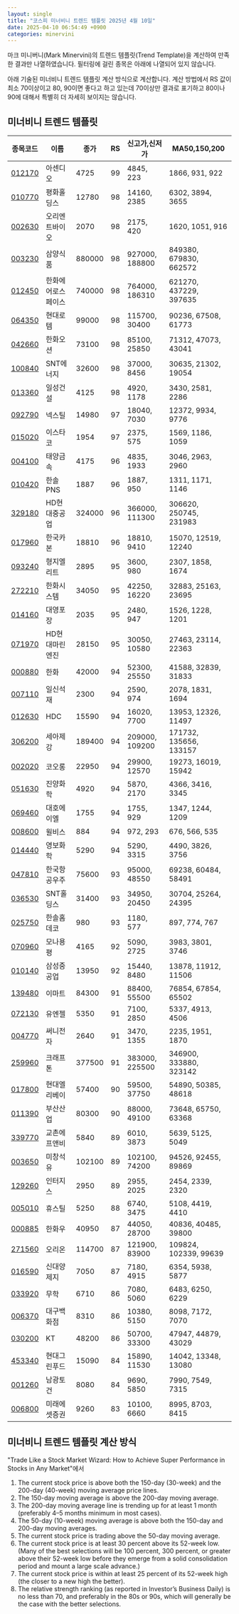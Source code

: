 ```yaml
---
layout: single
title: "코스피 미너비니 트렌드 템플릿 2025년 4월 10일"
date: 2025-04-10 06:54:49 +0900
categories: minervini
---
```

마크 미니버니(Mark Minervini)의 트렌드 템플릿(Trend Template)을 계산하여 만족한 결과만 나열하였습니다. 필터링에 걸린 종목은 아래에 나열되어 있지 않습니다.

아래 기술된 미너비니 트렌드 템플릿 계산 방식으로 계산합니다. 계산 방법에서 RS 값이 최소 70이상이고 80, 90이면 좋다고 하고 있는데 70이상만 결과로 표기하고 80이나 90에 대해서 특별히 더 자세히 보이지는 않습니다.

## 미너비니 트렌드 템플릿

|종목코드|이름|종가|RS|신고가,신저가|MA50,150,200|
|------|---|---|--|---------|------------|
|[012170](https://finance.daum.net/quotes/A012170)|아센디오|4725|99|4845, 223|1866, 931, 922|
|[010770](https://finance.daum.net/quotes/A010770)|평화홀딩스|12780|98|14160, 2385|6302, 3894, 3655|
|[002630](https://finance.daum.net/quotes/A002630)|오리엔트바이오|2070|98|2175, 420|1620, 1051, 916|
|[003230](https://finance.daum.net/quotes/A003230)|삼양식품|880000|98|927000, 188800|849380, 679830, 662572|
|[012450](https://finance.daum.net/quotes/A012450)|한화에어로스페이스|740000|98|764000, 186310|621270, 437229, 397635|
|[064350](https://finance.daum.net/quotes/A064350)|현대로템|99000|98|115700, 30400|90236, 67508, 61773|
|[042660](https://finance.daum.net/quotes/A042660)|한화오션|73100|98|85100, 25850|71312, 47073, 43041|
|[100840](https://finance.daum.net/quotes/A100840)|SNT에너지|32600|98|37000, 8456|30635, 21302, 19054|
|[013360](https://finance.daum.net/quotes/A013360)|일성건설|4125|98|4920, 1178|3430, 2581, 2286|
|[092790](https://finance.daum.net/quotes/A092790)|넥스틸|14980|97|18040, 7030|12372, 9934, 9776|
|[015020](https://finance.daum.net/quotes/A015020)|이스타코|1954|97|2375, 575|1569, 1186, 1059|
|[004100](https://finance.daum.net/quotes/A004100)|태양금속|4175|96|4835, 1933|3046, 2963, 2960|
|[010420](https://finance.daum.net/quotes/A010420)|한솔PNS|1887|96|1887, 950|1311, 1171, 1146|
|[329180](https://finance.daum.net/quotes/A329180)|HD현대중공업|324000|96|366000, 111300|306620, 250745, 231983|
|[017960](https://finance.daum.net/quotes/A017960)|한국카본|18810|96|18810, 9410|15070, 12519, 12240|
|[093240](https://finance.daum.net/quotes/A093240)|형지엘리트|2895|95|3600, 980|2307, 1858, 1674|
|[272210](https://finance.daum.net/quotes/A272210)|한화시스템|34050|95|42250, 16220|32883, 25163, 23695|
|[014160](https://finance.daum.net/quotes/A014160)|대영포장|2035|95|2480, 947|1526, 1228, 1201|
|[071970](https://finance.daum.net/quotes/A071970)|HD현대마린엔진|28150|95|30050, 10580|27463, 23114, 22363|
|[000880](https://finance.daum.net/quotes/A000880)|한화|42000|94|52300, 25550|41588, 32839, 31833|
|[007110](https://finance.daum.net/quotes/A007110)|일신석재|2300|94|2590, 974|2078, 1831, 1694|
|[012630](https://finance.daum.net/quotes/A012630)|HDC|15590|94|16020, 7700|13953, 12326, 11497|
|[306200](https://finance.daum.net/quotes/A306200)|세아제강|189400|94|209000, 109200|171732, 135656, 133157|
|[002020](https://finance.daum.net/quotes/A002020)|코오롱|22950|94|29900, 12570|19273, 16019, 15942|
|[051630](https://finance.daum.net/quotes/A051630)|진양화학|4920|94|5870, 2170|4366, 3416, 3345|
|[069460](https://finance.daum.net/quotes/A069460)|대호에이엘|1755|94|1755, 929|1347, 1244, 1209|
|[008600](https://finance.daum.net/quotes/A008600)|윌비스|884|94|972, 293|676, 566, 535|
|[014440](https://finance.daum.net/quotes/A014440)|영보화학|5290|94|5290, 3315|4490, 3826, 3756|
|[047810](https://finance.daum.net/quotes/A047810)|한국항공우주|75600|93|95000, 48550|69238, 60484, 58491|
|[036530](https://finance.daum.net/quotes/A036530)|SNT홀딩스|31400|93|34950, 20450|30704, 25264, 24395|
|[025750](https://finance.daum.net/quotes/A025750)|한솔홈데코|980|93|1180, 577|897, 774, 767|
|[070960](https://finance.daum.net/quotes/A070960)|모나용평|4165|92|5090, 2725|3983, 3801, 3746|
|[010140](https://finance.daum.net/quotes/A010140)|삼성중공업|13950|92|15440, 8480|13878, 11912, 11506|
|[139480](https://finance.daum.net/quotes/A139480)|이마트|84300|91|88400, 55500|76854, 67854, 65502|
|[072130](https://finance.daum.net/quotes/A072130)|유엔젤|5350|91|7100, 2850|5337, 4913, 4506|
|[004770](https://finance.daum.net/quotes/A004770)|써니전자|2640|91|3470, 1355|2235, 1951, 1870|
|[259960](https://finance.daum.net/quotes/A259960)|크래프톤|377500|91|383000, 225500|346900, 333880, 323142|
|[017800](https://finance.daum.net/quotes/A017800)|현대엘리베이|57400|90|59500, 37750|54890, 50385, 48618|
|[011390](https://finance.daum.net/quotes/A011390)|부산산업|80300|90|88000, 49100|73648, 65750, 63368|
|[339770](https://finance.daum.net/quotes/A339770)|교촌에프앤비|5840|89|6010, 3873|5639, 5125, 5049|
|[003650](https://finance.daum.net/quotes/A003650)|미창석유|102100|89|102100, 74200|94526, 92455, 89869|
|[129260](https://finance.daum.net/quotes/A129260)|인터지스|2950|89|2955, 2025|2454, 2339, 2320|
|[005010](https://finance.daum.net/quotes/A005010)|휴스틸|5250|88|6740, 3475|5108, 4419, 4410|
|[000885](https://finance.daum.net/quotes/A000885)|한화우|40950|87|44050, 28700|40836, 40485, 39800|
|[271560](https://finance.daum.net/quotes/A271560)|오리온|114700|87|121900, 83900|109824, 102339, 99639|
|[016590](https://finance.daum.net/quotes/A016590)|신대양제지|7050|87|7180, 4915|6354, 5938, 5877|
|[033920](https://finance.daum.net/quotes/A033920)|무학|6710|86|7080, 5060|6483, 6250, 6229|
|[006370](https://finance.daum.net/quotes/A006370)|대구백화점|8310|86|10380, 5150|8098, 7172, 7070|
|[030200](https://finance.daum.net/quotes/A030200)|KT|48200|86|50700, 33300|47947, 44879, 43029|
|[453340](https://finance.daum.net/quotes/A453340)|현대그린푸드|15090|84|15890, 11530|14042, 13348, 13080|
|[001260](https://finance.daum.net/quotes/A001260)|남광토건|8080|84|9690, 5850|7990, 7549, 7315|
|[006800](https://finance.daum.net/quotes/A006800)|미래에셋증권|9260|83|10100, 6660|8995, 8703, 8415|

## 미너비니 트렌드 템플릿 계산 방식

"Trade Like a Stock Market Wizard: How to Achieve Super Performance in Stocks in Any Market"에서

 1. The current stock price is above both the 150-day (30-week) and the 200-day (40-week) moving average price lines.
 1. The 150-day moving average is above the 200-day moving average.
 1. The 200-day moving average line is trending up for at least 1 month (preferably 4–5 months minimum in most cases).
 1. The 50-day (10-week) moving average is above both the 150-day and 200-day moving averages.
 1. The current stock price is trading above the 50-day moving average.
 1. The current stock price is at least 30 percent above its 52-week low. (Many of the best selections will be 100 percent, 300 percent, or greater above their 52-week low before they emerge from a solid consolidation period and mount a large scale advance.)
 1. The current stock price is within at least 25 percent of its 52-week high (the closer to a new high the better).
 1. The relative strength ranking (as reported in Investor’s Business Daily) is no less than 70, and preferably in the 80s or 90s, which will generally be the case with the better selections.
